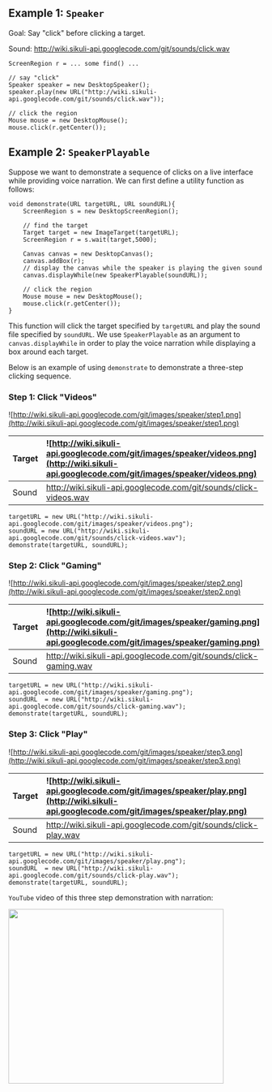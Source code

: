 ## Example 1: `Speaker` ##

Goal: Say "click" before clicking a target.

Sound: http://wiki.sikuli-api.googlecode.com/git/sounds/click.wav
```
ScreenRegion r = ... some find() ...

// say "click"
Speaker speaker = new DesktopSpeaker();
speaker.play(new URL("http://wiki.sikuli-api.googlecode.com/git/sounds/click.wav"));

// click the region
Mouse mouse = new DesktopMouse();
mouse.click(r.getCenter());
```

## Example 2: `SpeakerPlayable` ##

Suppose we want to demonstrate a sequence of clicks on a live interface while providing voice narration.
We can first define a utility function as follows:
```
void demonstrate(URL targetURL, URL soundURL){
	ScreenRegion s = new DesktopScreenRegion();
	
	// find the target
	Target target = new ImageTarget(targetURL);
	ScreenRegion r = s.wait(target,5000);

	Canvas canvas = new DesktopCanvas();
	canvas.addBox(r);		
	// display the canvas while the speaker is playing the given sound
	canvas.displayWhile(new SpeakerPlayable(soundURL));

	// click the region
	Mouse mouse = new DesktopMouse();
	mouse.click(r.getCenter());
}
```

This function will click the target specified by `targetURL` and play the sound file
specified by `soundURL`. We use `SpeakerPlayable` as an argument to `canvas.displayWhile`
in order to play the voice narration while displaying a box around each target.

Below is an example of using `demonstrate` to demonstrate a three-step clicking sequence.

### Step 1: Click "Videos" ###

![http://wiki.sikuli-api.googlecode.com/git/images/speaker/step1.png](http://wiki.sikuli-api.googlecode.com/git/images/speaker/step1.png)

| Target | ![http://wiki.sikuli-api.googlecode.com/git/images/speaker/videos.png](http://wiki.sikuli-api.googlecode.com/git/images/speaker/videos.png) |
|:-------|:--------------------------------------------------------------------------------------------------------------------------------------------|
| Sound  | http://wiki.sikuli-api.googlecode.com/git/sounds/click-videos.wav |

```
targetURL = new URL("http://wiki.sikuli-api.googlecode.com/git/images/speaker/videos.png");
soundURL = new URL("http://wiki.sikuli-api.googlecode.com/git/sounds/click-videos.wav");
demonstrate(targetURL, soundURL);
```

### Step 2: Click "Gaming" ###

![http://wiki.sikuli-api.googlecode.com/git/images/speaker/step2.png](http://wiki.sikuli-api.googlecode.com/git/images/speaker/step2.png)

| Target | ![http://wiki.sikuli-api.googlecode.com/git/images/speaker/gaming.png](http://wiki.sikuli-api.googlecode.com/git/images/speaker/gaming.png) |
|:-------|:--------------------------------------------------------------------------------------------------------------------------------------------|
| Sound  | http://wiki.sikuli-api.googlecode.com/git/sounds/click-gaming.wav |

```
targetURL = new URL("http://wiki.sikuli-api.googlecode.com/git/images/speaker/gaming.png");
soundURL  = new URL("http://wiki.sikuli-api.googlecode.com/git/sounds/click-gaming.wav"); 
demonstrate(targetURL, soundURL);
```

### Step 3: Click "Play" ###
![http://wiki.sikuli-api.googlecode.com/git/images/speaker/step3.png](http://wiki.sikuli-api.googlecode.com/git/images/speaker/step3.png)

| Target | ![http://wiki.sikuli-api.googlecode.com/git/images/speaker/play.png](http://wiki.sikuli-api.googlecode.com/git/images/speaker/play.png) |
|:-------|:----------------------------------------------------------------------------------------------------------------------------------------|
| Sound  | http://wiki.sikuli-api.googlecode.com/git/sounds/click-play.wav |

```
targetURL = new URL("http://wiki.sikuli-api.googlecode.com/git/images/speaker/play.png");
soundURL  = new URL("http://wiki.sikuli-api.googlecode.com/git/sounds/click-play.wav"); 
demonstrate(targetURL, soundURL);
```

`YouTube` video of this three step demonstration with narration:

<a href='http://www.youtube.com/watch?feature=player_embedded&v=pN4aXkZaOgY' target='_blank'><img src='http://img.youtube.com/vi/pN4aXkZaOgY/0.jpg' width='425' height=344 /></a>